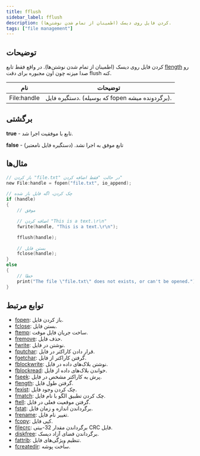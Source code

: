 ```yaml
---
title: fflush
sidebar_label: fflush
description: کردن فایل روی دیسک (اطمینان از تمام شدن نوشتن‌ها).
tags: ["file management"]
---
```


<VersionWarn version='omp v1.1.0.2612' />

<LowercaseNote />

## توضیحات

کردن فایل روی دیسک (اطمینان از تمام شدن نوشتن‌ها). در واقع فقط تابع [flength](flength) رو صدا میزنه چون اون مجبوره برای دقت flush کنه.

| نام         | توضیحات                                    |
| ----------- | ------------------------------------------ |
| File:handle | دستگیره فایل. (که بوسیله fopen برگردونده میشه). |

## برگشتی

**true** - تابع با موفقیت اجرا شد.

**false** - تابع موفق به اجرا نشد. (دستگیره فایل نامعتبر)

## مثال‌ها

```c
// باز کردن "file.txt" در حالت "فقط اضافه کردن"
new File:handle = fopen("file.txt", io_append);

// چک کردن، اگه فایل باز شده
if (handle)
{
    // موفق

    // اضافه کردن "This is a text.\r\n"
    fwrite(handle, "This is a text.\r\n");

    fflush(handle);

    // بستن فایل
    fclose(handle);
}
else
{
    // خطا
    print("The file \"file.txt\" does not exists, or can't be opened.");
}
```

## توابع مرتبط

- [fopen](fopen): باز کردن فایل.
- [fclose](fclose): بستن فایل.
- [ftemp](ftemp): ساخت جریان فایل موقت.
- [fremove](fremove): حذف فایل.
- [fwrite](fwrite): نوشتن در فایل.
- [fputchar](fputchar): قرار دادن کاراکتر در فایل.
- [fgetchar](fgetchar): گرفتن کاراکتر از فایل.
- [fblockwrite](fblockwrite): نوشتن بلاک‌های داده در فایل.
- [fblockread](fblockread): خواندن بلاک‌های داده از فایل.
- [fseek](fseek): پرش به کاراکتر مشخص در فایل.
- [flength](flength): گرفتن طول فایل.
- [fexist](fexist): چک کردن وجود فایل.
- [fmatch](fmatch): چک کردن تطبیق الگو با نام فایل.
- [ftell](ftell): گرفتن موقعیت فعلی در فایل.
- [fstat](fstat): برگرداندن اندازه و زمان فایل.
- [frename](frename): تغییر نام فایل.
- [fcopy](fcopy): کپی فایل.
- [filecrc](filecrc): برگرداندن مقدار 32-بیتی CRC فایل.
- [diskfree](diskfree): برگرداندن فضای آزاد دیسک.
- [fattrib](fattrib): تنظیم ویژگی‌های فایل.
- [fcreatedir](fcreatedir): ساخت پوشه.